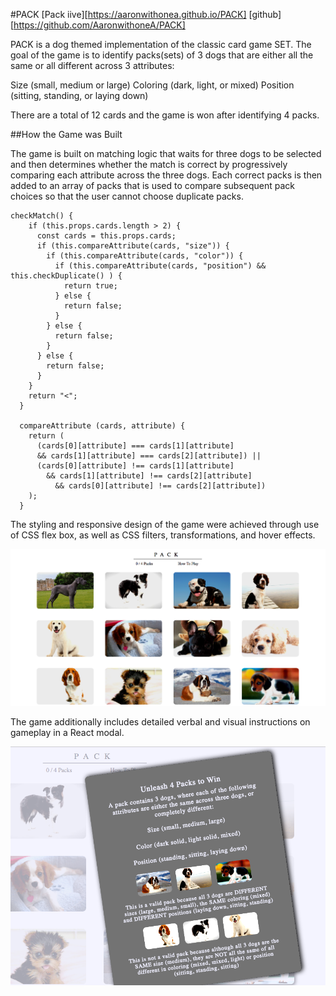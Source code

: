 #PACK
[Pack iive][https://aaronwithonea.github.io/PACK]
[github][https://github.com/AaronwithoneA/PACK]

PACK  is a dog themed implementation of the classic card game SET.  The goal of the game is to identify packs(sets) of 3 dogs that are either all the same or all different across 3 attributes:

Size (small, medium or large)
Coloring (dark, light, or mixed)
Position (sitting, standing, or laying down)

There are a total of 12 cards and the game is won after identifying 4 packs.  

##How the Game was Built

The game is built on matching logic that waits for three dogs to be selected and then determines whether the match
is correct by progressively comparing each attribute across the three dogs.  Each correct packs is then added to an array of packs that is used to compare subsequent pack choices so that the user cannot choose duplicate packs.

```  
checkMatch() {
    if (this.props.cards.length > 2) {
      const cards = this.props.cards;
      if (this.compareAttribute(cards, "size")) {
        if (this.compareAttribute(cards, "color")) {
          if (this.compareAttribute(cards, "position") && this.checkDuplicate() ) {
            return true;
          } else {
            return false;
          }
        } else {
          return false;
        }
      } else {
        return false;
      }
    }
    return "<";
  }

  compareAttribute (cards, attribute) {
    return (
      (cards[0][attribute] === cards[1][attribute]
      && cards[1][attribute] === cards[2][attribute]) ||
      (cards[0][attribute] !== cards[1][attribute]
        && cards[1][attribute] !== cards[2][attribute]
          && cards[0][attribute] !== cards[2][attribute])
    );
  }
  ```

The styling and responsive design of the game were achieved through use of CSS flex box, as well as CSS filters, transformations, and hover effects.  

![images](images/game_photo.png)

The game additionally includes detailed verbal and visual instructions on gameplay
in a React modal.  

![images](images/modal.png)
